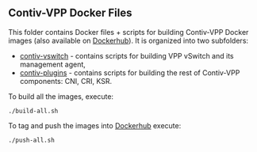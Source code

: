 ## Contiv-VPP Docker Files

This folder contains Docker files + scripts for building Contiv-VPP Docker images
(also available on [Dockerhub](https://hub.docker.com/u/contivvpp/)).
It is organized into two subfolders:

 - [contiv-vswitch](contiv-vswitch) - contains scripts for building VPP vSwitch and its management agent,
 - [contiv-plugins](contiv-plugins) - contains scripts for building the rest of Contiv-VPP components: CNI, CRI, KSR.

To build all the images, execute:
```
./build-all.sh
```

To tag and push the images into [Dockerhub](https://hub.docker.com/u/contivvpp/) execute:
```
./push-all.sh
```
